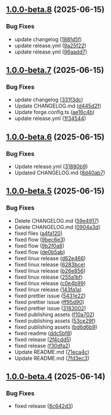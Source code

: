 ## [1.0.0-beta.8](https://github.com/thevladbog/cider-code-app/compare/v1.0.0-beta.7...v1.0.0-beta.8) (2025-06-15)


### Bug Fixes

* update changelog ([188fd5f](https://github.com/thevladbog/cider-code-app/commit/188fd5f8cc58a486b6976b2dd77362cdd1117334))
* update release.yml ([9a25f22](https://github.com/thevladbog/cider-code-app/commit/9a25f22a4b3c8394db0ea006d01e6ad79246ef28))
* update release.yml ([96aadd7](https://github.com/thevladbog/cider-code-app/commit/96aadd7a3a6973eb5f54290b2a707c16fda7887a))

## [1.0.0-beta.7](https://github.com/thevladbog/cider-code-app/compare/v1.0.0-beta.6...v1.0.0-beta.7) (2025-06-15)

### Bug Fixes

- update changelog ([331f3dc](https://github.com/thevladbog/cider-code-app/commit/331f3dc88a7549c9c4f86536e06379fd5ab24aa6))
- Update CHANGELOG.md ([d445d2f](https://github.com/thevladbog/cider-code-app/commit/d445d2f302496d28f3253bff8f45882bb972da8c))
- Update forge.config.ts ([ae16c4b](https://github.com/thevladbog/cider-code-app/commit/ae16c4bdde11411c50302b1c3af23a4606be524c))
- update release.yml ([1f34544](https://github.com/thevladbog/cider-code-app/commit/1f34544c7aa0afec3101045a8a58ca4b1cc1f218))

## [1.0.0-beta.6](https://github.com/thevladbog/cider-code-app/compare/v1.0.0-beta.5...v1.0.0-beta.6) (2025-06-15)

### Bug Fixes

- Update release.yml ([31880b9](https://github.com/thevladbog/cider-code-app/commit/31880b9ca14405850cdad57691d9c785872265aa))
- Updated CHANGELOG.md ([8d40ab7](https://github.com/thevladbog/cider-code-app/commit/8d40ab7ec856c17340bf88424ed0d08c5714512c))

## [1.0.0-beta.5](https://github.com/thevladbog/cider-code-app/compare/v1.0.0-beta.4...v1.0.0-beta.5) (2025-06-15)

### Bug Fixes

- Delete CHANGELOG.md ([59e4917](https://github.com/thevladbog/cider-code-app/commit/59e49173f9125a44f0d33e110d80fdab70e50312))
- Delete CHANGELOG.md ([0904a3d](https://github.com/thevladbog/cider-code-app/commit/0904a3df3cd927b2c0dfcb51c041fc37aa767198))
- fixed files ([a4fa120](https://github.com/thevladbog/cider-code-app/commit/a4fa120cf0352c8d8f11d0a62b600f4a88c9476d))
- fixed flow ([9bec6e3](https://github.com/thevladbog/cider-code-app/commit/9bec6e39c5c04e71d3b3d5e9c03bb6c3871581e9))
- fixed flow ([9b2f0a8](https://github.com/thevladbog/cider-code-app/commit/9b2f0a8c479fe91adbd1bd0baddac82d01d22f18))
- fixed flow ([de0b5ab](https://github.com/thevladbog/cider-code-app/commit/de0b5ab803a15451c706ae7ca23eb49c344cb1f4))
- fixed linux release ([d62e466](https://github.com/thevladbog/cider-code-app/commit/d62e4669ba32830d907353fa5d088366088cc177))
- fixed linux release ([6283bce](https://github.com/thevladbog/cider-code-app/commit/6283bcea74e2504641f690ee7cefe5c78470e444))
- fixed linux release ([b26e856](https://github.com/thevladbog/cider-code-app/commit/b26e856e254532b68810c9f5bafa1878c6a8c2e8))
- fixed linux release ([255a1bf](https://github.com/thevladbog/cider-code-app/commit/255a1bfa156d97a206498bcc3cf1a9094f18a32c))
- fixed linux release ([c0e4b99](https://github.com/thevladbog/cider-code-app/commit/c0e4b99b3c4b0d3c740167c9036e6100a1003748))
- fixed linux release ([143fa1a](https://github.com/thevladbog/cider-code-app/commit/143fa1a3f2451d172cb4c4464f71b7743dd3685f))
- fixed prettier issue ([5431e22](https://github.com/thevladbog/cider-code-app/commit/5431e225263472cefafcd2270726877d03293021))
- fixed prettier issue ([ff95d90](https://github.com/thevladbog/cider-code-app/commit/ff95d905c7ceb1986a5524390bae7dbe81bffca7))
- fixed prettier issue ([3183002](https://github.com/thevladbog/cider-code-app/commit/3183002cacb8bb3530a82508e5828f0bec80ac77))
- fixed publishing assets ([f10a702](https://github.com/thevladbog/cider-code-app/commit/f10a702f85c7afee6a6afcd425e44b3782ed1677))
- fixed publishing assets ([53ce29f](https://github.com/thevladbog/cider-code-app/commit/53ce29f678df16a428f7199a4a0fdf495a172e6e))
- fixed publishing assets ([bd6d6b9](https://github.com/thevladbog/cider-code-app/commit/bd6d6b9f7d12750a771477322e4a50278669420a))
- fixed readme ([ddc5bf8](https://github.com/thevladbog/cider-code-app/commit/ddc5bf8a56fec7af98a5b786fcee05063cb39070))
- fixed release ([2f4cdd5](https://github.com/thevladbog/cider-code-app/commit/2f4cdd56ce84d59750ba5a304c192e66b41bcab1))
- fixed release ([f30dfa2](https://github.com/thevladbog/cider-code-app/commit/f30dfa2bb7a002c21b27ac7a94a8e5d9e095a054))
- Update README.md ([71eca4c](https://github.com/thevladbog/cider-code-app/commit/71eca4c9686997b980921d22bc46abebd77710f2))
- Update README.md ([7fd3ec3](https://github.com/thevladbog/cider-code-app/commit/7fd3ec3ba3d23b090ddb7d9e579b4683c0387201))

## [1.0.0-beta.4](https://github.com/thevladbog/cider-code-app/compare/v1.0.0-beta.3...v1.0.0-beta.4) (2025-06-14)

### Bug Fixes

- fixed release ([8c642d3](https://github.com/thevladbog/cider-code-app/commit/8c642d35a8b2da89bac311aba4b563e68974a701))
